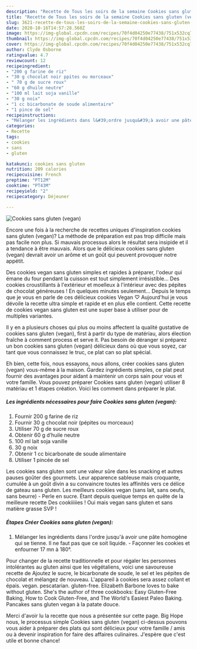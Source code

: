 ```yaml
---
description: "Recette de Tous les soirs de la semaine Cookies sans gluten (vegan)"
title: "Recette de Tous les soirs de la semaine Cookies sans gluten (vegan)"
slug: 3621-recette-de-tous-les-soirs-de-la-semaine-cookies-sans-gluten-vegan
date: 2020-10-16T14:57:28.568Z
image: https://img-global.cpcdn.com/recipes/70f4d04250e77438/751x532cq70/cookies-sans-gluten-vegan-photo-principale-de-la-recette.jpg
thumbnail: https://img-global.cpcdn.com/recipes/70f4d04250e77438/751x532cq70/cookies-sans-gluten-vegan-photo-principale-de-la-recette.jpg
cover: https://img-global.cpcdn.com/recipes/70f4d04250e77438/751x532cq70/cookies-sans-gluten-vegan-photo-principale-de-la-recette.jpg
author: Clyde Osborne
ratingvalue: 4.7
reviewcount: 12
recipeingredient:
- "200 g farine de riz"
- "30 g chocolat noir ppites ou morceaux"
- " 70 g de sucre roux"
- "60 g dhuile neutre"
- "100 ml lait soja vanille"
- "30 g noix"
- "1 cc bicarbonate de soude alimentaire"
- "1 pince de sel"
recipeinstructions:
- "Mélanger les ingrédients dans l&#39;ordre jusqu&#39;à avoir une pâte homogène qui se tienne. Il ne faut pas que ce soit liquide. Façonner les cookies et enfourner 17 mn à 180°."
categories:
- Recette
tags:
- cookies
- sans
- gluten

katakunci: cookies sans gluten 
nutrition: 209 calories
recipecuisine: French
preptime: "PT12M"
cooktime: "PT43M"
recipeyield: "2"
recipecategory: Déjeuner

---
```



![Cookies sans gluten (vegan)](https://img-global.cpcdn.com/recipes/70f4d04250e77438/751x532cq70/cookies-sans-gluten-vegan-photo-principale-de-la-recette.jpg)

Encore une fois à la recherche de recettes uniques d'inspiration cookies sans gluten (vegan)? La méthode de préparation est pas trop difficile mais pas facile non plus. Si mauvais processus alors le résultat sera insipide et il a tendance à être mauvais. Alors que le délicieux cookies sans gluten (vegan) devrait avoir un arôme et un goût qui peuvent provoquer notre appétit.

Des cookies vegan sans gluten simples et rapides à préparer, l&#39;odeur qui émane du four pendant la cuisson est tout simplement irrésistible… Des cookies croustillants à l&#39;extérieur et moelleux à l&#39;intérieur avec des pépites de chocolat généreuses ! En quelques minutes seulement… Depuis le temps que je vous en parle de ces délicieux cookies Vegan ♡ Aujourd&#39;hui je vous dévoile la recette ultra simple et rapide et en plus elle contient. Cette recette de cookies vegan sans gluten est une super base à utiliser pour de multiples variantes.

Il y en a plusieurs choses qui plus ou moins affectent la qualité gustative de cookies sans gluten (vegan), first à partir du type de matériau, alors élection fraîche à comment process et serve it. Pas besoin de déranger si préparez un bon cookies sans gluten (vegan) délicieux dans où que vous soyez, car tant que vous connaissez le truc, ce plat can so plat spécial.


Eh bien, cette fois, nous essayons, nous allons, créer cookies sans gluten (vegan) vous-même à la maison. Gardez ingrédients simples, ce plat peut fournir des avantages pour aidant à maintenir un corps sain pour vous et votre famille. Vous pouvez préparer Cookies sans gluten (vegan) utiliser 8 matériau et 1 étapes création. Voici les comment dans préparer le plat.

<!--inarticleads1-->

##### Les ingrédients nécessaires pour faire Cookies sans gluten (vegan):

1. Fournir 200 g farine​ de riz​
1. Fournir 30 g chocolat noir (pépites ou morceaux)
1. Utiliser  ​70 g de sucre roux
1. Obtenir 60 g d’huile neutre
1.  100 ml lait soja vanille
1.  30 g noix
1. Obtenir 1 cc bicarbonate de soude alimentaire
1. Utiliser 1 pincée de sel


Les cookies sans gluten sont une valeur sûre dans les snacking et autres pauses goûter des gourmets. Leur apparence sableuse mais croquante, cumulée à un goût divin a su convaincre toutes les affinités vers ce délice de gateau sans gluten. Les meilleurs cookies vegan (sans lait, sans oeufs, sans beurre) - Perle en sucre. Étant depuis quelque temps en quête de la meilleure recette Des cookiiiiies ! Oui mais vegan sans gluten et sans matière grasse SVP ! 

<!--inarticleads2-->

##### Étapes Créer Cookies sans gluten (vegan):

1. Mélanger les ingrédients dans l&#39;ordre jusqu&#39;à avoir une pâte homogène qui se tienne. Il ne faut pas que ce soit liquide. - Façonner les cookies et enfourner 17 mn à 180°.


Pour changer de la recette traditionnelle et pour régaler les personnes intolérantes au gluten ainsi que les végétaliens, voici une savoureuse recette de Ajoutez le sucre, le bicarbonate de soude, le sel et les pépites de chocolat et mélangez de nouveau. L&#39;appareil à cookies sera assez collant et épais. vegan. pescatarian. gluten-free. Elizabeth Barbone loves to bake without gluten. She&#39;s the author of three cookbooks: Easy Gluten-Free Baking, How to Cook Gluten-Free, and The World&#39;s Easiest Paleo Baking. Pancakes sans gluten vegan à la patate douce. 


Merci d'avoir lu la recette que nous a présentée sur cette page. Big Hope nous, le processus simple Cookies sans gluten (vegan) ci-dessus pouvons vous aider à préparer des plats qui sont délicieux pour votre famille / amis ou à devenir inspiration for faire des affaires culinaires. J'espère que c'est utile et bonne chance!
